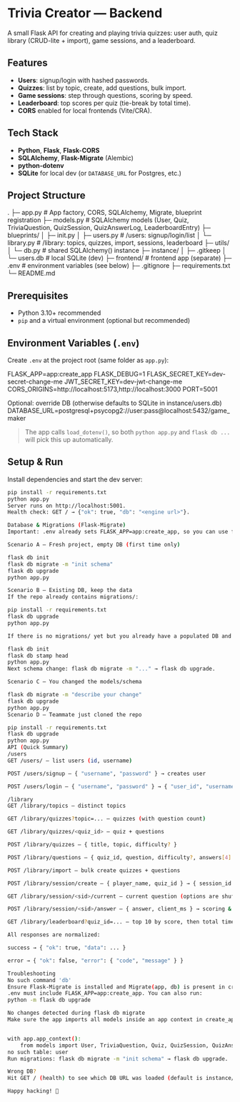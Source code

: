 # Trivia Creator — Backend

A small Flask API for creating and playing trivia quizzes: user auth, quiz library (CRUD-lite + import), game sessions, and a leaderboard.

## Features
- **Users**: signup/login with hashed passwords.
- **Quizzes**: list by topic, create, add questions, bulk import.
- **Game sessions**: step through questions, scoring by speed.
- **Leaderboard**: top scores per quiz (tie-break by total time).
- **CORS** enabled for local frontends (Vite/CRA).

## Tech Stack
- **Python**, **Flask**, **Flask-CORS**
- **SQLAlchemy**, **Flask-Migrate** (Alembic)
- **python-dotenv**
- **SQLite** for local dev (or `DATABASE_URL` for Postgres, etc.)

## Project Structure
.
├─ app.py # App factory, CORS, SQLAlchemy, Migrate, blueprint registration
├─ models.py # SQLAlchemy models (User, Quiz, TriviaQuestion, QuizSession, QuizAnswerLog, LeaderboardEntry)
├─ blueprints/
│ ├─ init.py
│ ├─ users.py # /users: signup/login/list
│ └─ library.py # /library: topics, quizzes, import, sessions, leaderboard
├─ utils/
│ └─ db.py # shared SQLAlchemy() instance
├─ instance/
│ ├─ .gitkeep
│ └─ users.db # local SQLite (dev)
├─ frontend/ # frontend app (separate)
├─ .env # environment variables (see below)
├─ .gitignore
├─ requirements.txt
└─ README.md

## Prerequisites
- Python 3.10+ recommended
- `pip` and a virtual environment (optional but recommended)

## Environment Variables (`.env`)
Create `.env` at the project root (same folder as `app.py`):

FLASK_APP=app:create_app
FLASK_DEBUG=1
FLASK_SECRET_KEY=dev-secret-change-me
JWT_SECRET_KEY=dev-jwt-change-me
CORS_ORIGINS=http://localhost:5173,http://localhost:3000
PORT=5001

Optional: override DB (otherwise defaults to SQLite in instance/users.db)
DATABASE_URL=postgresql+psycopg2://user:pass@localhost:5432/game_maker


> The app calls `load_dotenv()`, so both `python app.py` and `flask db ...` will pick this up automatically.

## Setup & Run
Install dependencies and start the dev server:

```bash
pip install -r requirements.txt
python app.py
Server runs on http://localhost:5001.
Health check: GET / → {"ok": true, "db": "<engine url>"}.

Database & Migrations (Flask-Migrate)
Important: .env already sets FLASK_APP=app:create_app, so you can use flask db ... directly.

Scenario A — Fresh project, empty DB (first time only)

flask db init
flask db migrate -m "init schema"
flask db upgrade
python app.py

Scenario B — Existing DB, keep the data
If the repo already contains migrations/:

pip install -r requirements.txt
flask db upgrade
python app.py

If there is no migrations/ yet but you already have a populated DB and want to start managing migrations from now on:

flask db init
flask db stamp head
python app.py
Next schema change: flask db migrate -m "..." → flask db upgrade.

Scenario C — You changed the models/schema

flask db migrate -m "describe your change"
flask db upgrade
python app.py
Scenario D — Teammate just cloned the repo

pip install -r requirements.txt
flask db upgrade
python app.py
API (Quick Summary)
/users
GET /users/ — list users (id, username)

POST /users/signup — { "username", "password" } → creates user

POST /users/login — { "username", "password" } → { "user_id", "username" }

/library
GET /library/topics — distinct topics

GET /library/quizzes?topic=... — quizzes (with question count)

GET /library/quizzes/<quiz_id> — quiz + questions

POST /library/quizzes — { title, topic, difficulty? }

POST /library/questions — { quiz_id, question, difficulty?, answers[4] } (answers[0] is correct)

POST /library/import — bulk create quizzes + questions

POST /library/session/create — { player_name, quiz_id } → { session_id }

GET /library/session/<sid>/current — current question (options are shuffled)

POST /library/session/<sid>/answer — { answer, client_ms } → scoring & next/finish

GET /library/leaderboard?quiz_id=... — top 10 by score, then total time

All responses are normalized:

success → { "ok": true, "data": ... }

error → { "ok": false, "error": { "code", "message" } }

Troubleshooting
No such command 'db'
Ensure Flask-Migrate is installed and Migrate(app, db) is present in create_app().
.env must include FLASK_APP=app:create_app. You can also run:
python -m flask db upgrade

No changes detected during flask db migrate
Make sure the app imports all models inside an app context in create_app():


with app.app_context():
    from models import User, TriviaQuestion, Quiz, QuizSession, QuizAnswerLog, LeaderboardEntry
no such table: user
Run migrations: flask db migrate -m "init schema" → flask db upgrade.

Wrong DB?
Hit GET / (health) to see which DB URL was loaded (default is instance/users.db if no DATABASE_URL).

Happy hacking! 🎉















